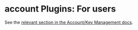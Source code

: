 # account Plugins: For users

See the [relevant section in the Account/Key Management docs](../../../HowTo/ManageKeys/AccountPlugins.md).
